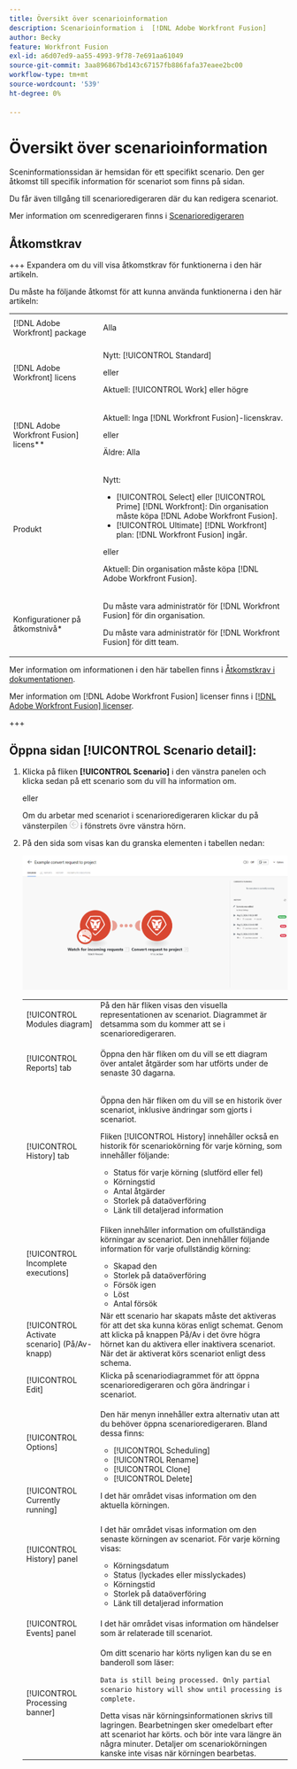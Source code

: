 ```yaml
---
title: Översikt över scenarioinformation
description: Scenarioinformation i  [!DNL Adobe Workfront Fusion]
author: Becky
feature: Workfront Fusion
exl-id: a6d07ed9-aa55-4993-9f78-7e691aa61049
source-git-commit: 3aa896867bd143c67157fb886fafa37eaee2bc00
workflow-type: tm+mt
source-wordcount: '539'
ht-degree: 0%

---
```


# Översikt över scenarioinformation

Sceninformationssidan är hemsidan för ett specifikt scenario. Den ger åtkomst till specifik information för scenariot som finns på sidan.

Du får även tillgång till scenarioredigeraren där du kan redigera scenariot.

Mer information om scenredigeraren finns i [Scenarioredigeraren](/help/workfront-fusion/get-started-with-fusion/navigate-fusion/scenario-editor.md)

## Åtkomstkrav

+++ Expandera om du vill visa åtkomstkrav för funktionerna i den här artikeln.

Du måste ha följande åtkomst för att kunna använda funktionerna i den här artikeln:

<table style="table-layout:auto">
 <col> 
 <col> 
 <tbody> 
  <tr> 
   <td role="rowheader">[!DNL Adobe Workfront] package</td> 
   <td> <p>Alla</p> </td> 
  </tr> 
  <tr data-mc-conditions=""> 
   <td role="rowheader">[!DNL Adobe Workfront] licens</td> 
   <td> <p>Nytt: [!UICONTROL Standard]</p><p>eller</p><p>Aktuell: [!UICONTROL Work] eller högre</p> </td> 
  </tr> 
  <tr> 
   <td role="rowheader">[!DNL Adobe Workfront Fusion] licens**</td> 
   <td>
   <p>Aktuell: Inga [!DNL Workfront Fusion]-licenskrav.</p>
   <p>eller</p>
   <p>Äldre: Alla </p>
   </td> 
  </tr> 
  <tr> 
   <td role="rowheader">Produkt</td> 
   <td>
   <p>Nytt:</p> <ul><li>[!UICONTROL Select] eller [!UICONTROL Prime] [!DNL Workfront]: Din organisation måste köpa [!DNL Adobe Workfront Fusion].</li><li>[!UICONTROL Ultimate] [!DNL Workfront] plan: [!DNL Workfront Fusion] ingår.</li></ul>
   <p>eller</p>
   <p>Aktuell: Din organisation måste köpa [!DNL Adobe Workfront Fusion].</p>
   </td> 
  </tr>
  <tr data-mc-conditions=""> 
   <td role="rowheader">Konfigurationer på åtkomstnivå*</td> 
   <td> 
     <p>Du måste vara administratör för [!DNL Workfront Fusion] för din organisation.</p>
     <p>Du måste vara administratör för [!DNL Workfront Fusion] för ditt team.</p>
   </td> 
  </tr> 
   </td> 
  </tr> 
 </tbody> 
</table>

Mer information om informationen i den här tabellen finns i [Åtkomstkrav i dokumentationen](/help/workfront-fusion/references/licenses-and-roles/access-level-requirements-in-documentation.md).

Mer information om [!DNL Adobe Workfront Fusion] licenser finns i [[!DNL Adobe Workfront Fusion] licenser](/help/workfront-fusion/set-up-and-manage-workfront-fusion/licensing-operations-overview/license-automation-vs-integration.md).

+++

## Öppna sidan [!UICONTROL Scenario detail]:

1. Klicka på fliken **[!UICONTROL Scenario]** i den vänstra panelen och klicka sedan på ett scenario som du vill ha information om.

   eller

   Om du arbetar med scenariot i scenarioredigeraren klickar du på vänsterpilen ![Avsluta redigeringspilen](assets/exit-editing-arrow.png) i fönstrets övre vänstra hörn.

1. På den sida som visas kan du granska elementen i tabellen nedan:

   ![Scenarioinformation](assets/scenario-detail-350x207.png)

   <table style="table-layout:auto"> 
    <col> 
    <col> 
    <tbody> 
     <tr> 
      <td role="rowheader">[!UICONTROL Modules diagram] </td> 
      <td>På den här fliken visas den visuella representationen av scenariot. Diagrammet är detsamma som du kommer att se i scenarioredigeraren.</td> 
     </tr> 
     <tr> 
      <td role="rowheader">[!UICONTROL Reports] tab </td> 
      <td> <p>Öppna den här fliken om du vill se ett diagram över antalet åtgärder som har utförts under de senaste 30 dagarna.</p>  </td> 
     </tr> 
     <tr> 
      <td role="rowheader">[!UICONTROL History] tab </td> 
      <td> <p>Öppna den här fliken om du vill se en historik över scenariot, inklusive ändringar som gjorts i scenariot. </p> <p>Fliken [!UICONTROL History] innehåller också en historik för scenariokörning för varje körning, som innehåller följande:</p> 
       <ul> 
        <li>Status för varje körning (slutförd eller fel)</li> 
        <li>Körningstid</li> 
        <li>Antal åtgärder</li> 
        <li>Storlek på dataöverföring</li> 
        <li>Länk till detaljerad information</li> 
       </ul> </td> 
     </tr> 
     <tr> 
      <td role="rowheader">[!UICONTROL Incomplete executions]</td> 
      <td> <p>Fliken innehåller information om ofullständiga körningar av scenariot. Den innehåller följande information för varje ofullständig körning:</p> 
       <ul> 
        <li>Skapad den</li> 
        <li>Storlek på dataöverföring</li> 
        <li>Försök igen</li> 
        <li>Löst</li> 
        <li>Antal försök</li> 
       </ul> </td> 
     </tr> 
     <tr> 
      <td role="rowheader">[!UICONTROL Activate scenario] (På/Av-knapp)</td> 
      <td>När ett scenario har skapats måste det aktiveras för att det ska kunna köras enligt schemat. Genom att klicka på knappen På/Av i det övre högra hörnet kan du aktivera eller inaktivera scenariot. När det är aktiverat körs scenariot enligt dess schema.</td> 
     </tr> 
     <tr> 
      <td role="rowheader">[!UICONTROL Edit]</td> 
      <td>Klicka på scenariodiagrammet för att öppna scenarioredigeraren och göra ändringar i scenariot.</td> 
     </tr> 
     <tr> 
      <td role="rowheader">[!UICONTROL Options]</td> 
      <td> <p>Den här menyn innehåller extra alternativ utan att du behöver öppna scenarioredigeraren. Bland dessa finns:</p> 
       <ul> 
        <li>[!UICONTROL Scheduling]</li> 
        <li>[!UICONTROL Rename]</li> 
        <li>[!UICONTROL Clone]</li> 
        <li>[!UICONTROL Delete]</li> 
       </ul> </td> 
     </tr> 
     <tr> 
      <td role="rowheader">[!UICONTROL Currently running]</td> 
      <td>I det här området visas information om den aktuella körningen.</td> 
     </tr> 
     <tr> 
      <td role="rowheader"> <p>[!UICONTROL History] panel</p> <p> </p> </td> 
      <td> <p>I det här området visas information om den senaste körningen av scenariot. För varje körning visas:</p> 
       <ul> 
        <li>Körningsdatum</li> 
        <li>Status (lyckades eller misslyckades)</li> 
        <li>Körningstid</li> 
        <li>Storlek på dataöverföring</li> 
        <li>Länk till detaljerad information</li> 
       </ul> </td> 
     </tr> 
         <tr> 
      <td role="rowheader"> <p>[!UICONTROL Events] panel</p>  </td> 
      <td>I det här området visas information om händelser som är relaterade till scenariot.  </td> 
     </tr> 
     <tr> 
      <td role="rowheader"> <p>[!UICONTROL Processing banner]</p>  </td>

   <td>Om ditt scenario har körts nyligen kan du se en banderoll som läser:<p><code>Data is still being processed. Only partial scenario history will show until processing is complete.</code></p>Detta visas när körningsinformationen skrivs till lagringen. Bearbetningen sker omedelbart efter att scenariot har körts. och bör inte vara längre än några minuter. Detaljer om scenariokörningen kanske inte visas när körningen bearbetas.</td> 
     </tr> 
    </tbody> 
   </table>
